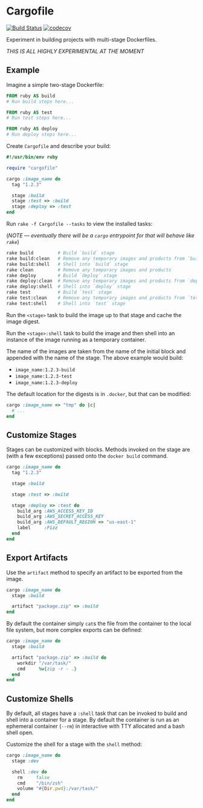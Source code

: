 # Cargofile

[![Build Status](https://travis-ci.com/amancevice/cargofile.svg?branch=master)](https://travis-ci.com/amancevice/cargofile)
[![codecov](https://codecov.io/gh/amancevice/cargofile/branch/master/graph/badge.svg)](https://codecov.io/gh/amancevice/cargofile)

Experiment in building projects with multi-stage Dockerfiles.

*THIS IS ALL HIGHLY EXPERIMENTAL AT THE MOMENT*

## Example

Imagine a simple two-stage Dockerfile:

```Dockerfile
FROM ruby AS build
# Run build steps here...

FROM ruby AS test
# Run test steps here...

FROM ruby AS deploy
# Run deploy steps here...
```

Create `Cargofile` and describe your build:

```ruby
#!/usr/bin/env ruby

require "cargofile"

cargo :image_name do
  tag "1.2.3"

  stage :build
  stage :test => :build
  stage :deploy => :test
end
```

Run `rake -f Cargofile --tasks` to view the installed tasks:

(*NOTE — eventually there will be a `cargo` entrypoint for that will behave like `rake`*)

```bash
rake build         # Build `build` stage
rake build:clean   # Remove any temporary images and products from `build` stage
rake build:shell   # Shell into `build` stage
rake clean         # Remove any temporary images and products
rake deploy        # Build `deploy` stage
rake deploy:clean  # Remove any temporary images and products from `deploy` stage
rake deploy:shell  # Shell into `deploy` stage
rake test          # Build `test` stage
rake test:clean    # Remove any temporary images and products from `test` stage
rake test:shell    # Shell into `test` stage
```

Run the `<stage>` task to build the image up to that stage and cache the image digest.

Run the `<stage>:shell` task to build the image and then shell into an instance of the image running as a temporary container.

The name of the images are taken from the name of the initial block and appended with the name of the stage. The above example would build:

- `image_name:1.2.3-build`
- `image_name:1.2.3-test`
- `image_name:1.2.3-deploy`

The default location for the digests is in `.docker`, but that can be modified:

```ruby
cargo :image_name => "tmp" do |c|
  # ...
end
```

## Customize Stages

Stages can be customized with blocks. Methods invoked on the stage are (with a few exceptions) passed onto the `docker build` command.

```ruby
cargo :image_name do
  tag "1.2.3"

  stage :build

  stage :test => :build

  stage :deploy => :test do
    build_arg :AWS_ACCESS_KEY_ID
    build_arg :AWS_SECRET_ACCESS_KEY
    build_arg :AWS_DEFAULT_REGION => "us-east-1"
    label     :Fizz
  end
end
```

## Export Artifacts

Use the `artifact` method to specify an artifact to be exported from the image.

```ruby
cargo :image_name do
  stage :build

  artifact "package.zip" => :build
end
```

By default the container simply `cat`s the file from the container to the local file system, but more complex exports can be defined:

```ruby
cargo :image_name do
  stage :build

  artifact "package.zip" => :build do
    workdir "/var/task/"
    cmd     %w{zip -r - .}
  end
end
```

## Customize Shells

By default, all stages have a `:shell` task that can be invoked to build and shell into a container for a stage. By default the container is run as an ephemeral container (`--rm`) in interactive with TTY allocated and a bash shell open.

Customize the shell for a stage with the `shell` method:

```ruby
cargo :image_name do
  stage :dev

  shell :dev do
    rm     false
    cmd    "/bin/zsh"
    volume "#{Dir.pwd}:/var/task/"
  end
end
